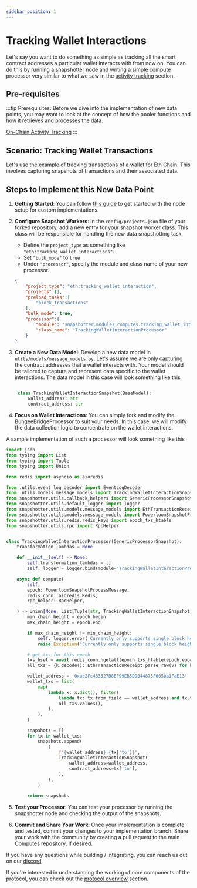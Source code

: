 ```yaml
---
sidebar_position: 1
---
```


# Tracking Wallet Interactions

Let's say you want to do something as simple as tracking all the smart contract addresses a particular wallet interacts with from now on. You can do this by running a snapshotter node and writing a simple compute processor very similar to what we saw in the [activity tracking](/docs/category/on-chain-activity-tracking) section.

## Pre-requisites

:::tip
Prerequisites: Before we dive into the implementation of new data points, you may want to look at the concept of how the pooler functions and how it retrieves and processes the data. 

[On-Chain Activity Tracking](/docs/build-with-powerloom/use-cases/existing-implementations/activity-tracking/)
:::

## Scenario: Tracking Wallet Transactions

Let's use the example of tracking transactions of a wallet for Eth Chain. This involves capturing snapshots of transactions and their associated data.

## Steps to Implement this New Data Point

1. **Getting Started**:
   You can follow [this guide](/docs/build-with-powerloom/snapshotter-node/getting-started#for-code-contributors) to get started with the node setup for custom implementations.

2. **Configure Snapshot Workers**:
   In the `config/projects.json` file of your forked repository, add a new entry for your snapshot worker class. This class will be responsible for handling the new data snapshotting task.
   - Define the `project_type` as something like `"eth:tracking_wallet_interactions"`.
   - Set `"bulk_mode"` to `true` 
   - Under `"processor"`, specify the module and class name of your new processor.
  
    ```json
    {
        "project_type": "eth:tracking_wallet_interaction",
        "projects":[],
        "preload_tasks":[
            "block_transactions"
        ],
        "bulk_mode": true,
        "processor":{
            "module": "snapshotter.modules.computes.tracking_wallet_interaction",
            "class_name": "TrackingWalletInteractionProcessor"
        }
    }
    ```

3. **Create a New Data Model**: 
   Develop a new data model in `utils/models/message_models.py`. Let's assume we are only capturing the contract addresses that a wallet interacts with. Your model should be tailored to capture and represent data specific to the wallet interactions.
   The data model in this case will look something like this
   ```python

    class TrackingWalletInteractionSnapshot(BaseModel):
        wallet_address: str
        contract_address: str
    ```

4. **Focus on Wallet Interactions**:
   You can simply fork and modify the BungeeBridgeProcessor to suit your needs. In this case, we will modify the data collection logic to concentrate on the wallet interactions.

A sample implementation of such a processor will look something like this

```python
import json
from typing import List
from typing import Tuple
from typing import Union

from redis import asyncio as aioredis

from .utils.event_log_decoder import EventLogDecoder
from .utils.models.message_models import TrackingWalletInteractionSnapshot
from snapshotter.utils.callback_helpers import GenericProcessorSnapshot
from snapshotter.utils.default_logger import logger
from snapshotter.utils.models.message_models import EthTransactionReceipt
from snapshotter.utils.models.message_models import PowerloomSnapshotProcessMessage
from snapshotter.utils.redis.redis_keys import epoch_txs_htable
from snapshotter.utils.rpc import RpcHelper


class TrackingWalletInteractionProcessor(GenericProcessorSnapshot):
    transformation_lambdas = None

    def __init__(self) -> None:
        self.transformation_lambdas = []
        self._logger = logger.bind(module='TrackingWalletInteractionProcessor')

    async def compute(
        self,
        epoch: PowerloomSnapshotProcessMessage,
        redis_conn: aioredis.Redis,
        rpc_helper: RpcHelper,

    ) -> Union[None, List[Tuple[str, TrackingWalletInteractionSnapshot]]]:
        min_chain_height = epoch.begin
        max_chain_height = epoch.end

        if max_chain_height != min_chain_height:
            self._logger.error('Currently only supports single block height')
            raise Exception('Currently only supports single block height')

        # get txs for this epoch
        txs_hset = await redis_conn.hgetall(epoch_txs_htable(epoch.epochId))
        all_txs = {k.decode(): EthTransactionReceipt.parse_raw(v) for k, v in txs_hset.items()}

        wallet_address = '0xae2Fc483527B8EF99EB5D9B44875F005ba1FaE13'
        wallet_txs = list(
            map(
                lambda x: x.dict(), filter(
                    lambda tx: tx.from_field == wallet_address and tx.to,
                    all_txs.values(),
                ),
            ),
        )

        snapshots = []
        for tx in wallet_txs:
            snapshots.append(
                (
                    f"{wallet_address}_{tx['to']}",
                    TrackingWalletInteractionSnapshot(
                        wallet_address=wallet_address,
                        contract_address=tx['to'],
                    ),
                ),
            )

        return snapshots
```

5. **Test your Processor**:
   You can test your processor by running the snapshotter node and checking the output of the snapshots.

4. **Commit and Share Your Work**:
   Once your implementation is complete and tested, commit your changes to your implementation branch. Share your work with the community by creating a pull request to the main Computes repository, if desired.


If you have any questions while building / integrating, you can reach us out on our [discord](https://discord.com/powerloom).

If you're interested in understanding the working of core components of the protocol, you can check out the [protocol overview](/docs/category/protocol-overview) section.